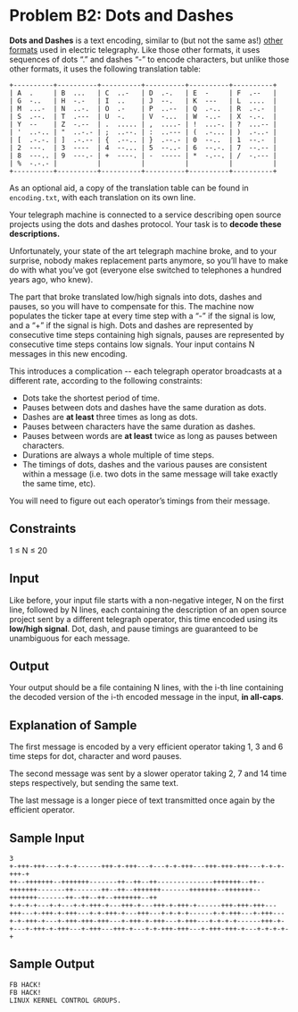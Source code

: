 # Problem B2: Dots and Dashes
__Dots and Dashes__ is a text encoding, similar to (but not the same as!) [other formats](https://www.wikiwand.com/en/Morse_code) used in electric telegraphy.  Like those other formats, it uses sequences of dots “.” and dashes “-” to encode characters, but unlike those other formats, it uses the following translation table:
```
+----------+----------+----------+----------+----------+----------+
| A  .     | B  ...   | C  ..-   | D  .-.   | E  -     | F  .--   |
| G  -..   | H  -.-   | I  ..    | J  --.   | K  ---   | L  ....  |
| M  ...-  | N  ..-.  | O  .-    | P  ..--  | Q  .-..  | R  .-.-  |
| S  .--.  | T  .---  | U  -.    | V  -...  | W  -..-  | X  -.-.  |
| Y  --    | Z  -.--  | .  ..... | ,  ....- | !  ...-. | ?  ...-- |
| '  ..-.. | "  ..-.- | ;  ..--. | :  ..--- | (  .-... | )  .-..- |
| [  .-.-. | ]  .-.-- | {  .--.. | }  .--.- | 0  --..  | 1  --.-  |
| 2  ---.  | 3  ----  | 4  --... | 5  --..- | 6  --.-. | 7  --.-- |
| 8  ---.. | 9  ---.- | +  ----. | -  ----- | *  -.--. | /  -.--- |
| %  -.-.- |          |          |          |          |          |
+----------+----------+----------+----------+----------+----------+
```
As an optional aid, a copy of the translation table can be found in `encoding.txt`, with each translation on its own line.

Your telegraph machine is connected to a service describing open source projects using the dots and dashes protocol.  Your task is to **decode these descriptions.**

Unfortunately, your state of the art telegraph machine broke, and to your surprise, nobody makes replacement parts anymore, so you’ll have to make do with what you’ve got (everyone else switched to telephones a hundred years ago, who knew).

The part that broke translated low/high signals into dots, dashes and pauses, so you will have to compensate for this.  The machine now populates the ticker tape at every time step with a “-” if the signal is low, and a “+” if the signal is high.  Dots and dashes are represented by consecutive time steps containing high signals, pauses are represented by consecutive time steps contains low signals.  Your input contains N messages in this new encoding.

This introduces a complication -- each telegraph operator broadcasts at a different rate, according to the following constraints:
  - Dots take the shortest period of time.
  - Pauses between dots and dashes have the same duration as dots.
  - Dashes are **at least** three times as long as dots.
  - Pauses between characters have the same duration as dashes.
  - Pauses between words are **at least** twice as long as pauses between characters.
  - Durations are always a whole multiple of time steps.
  - The timings of dots, dashes and the various pauses are consistent within a message (i.e. two dots in the same message will take exactly the same time, etc).

You will need to figure out each operator’s timings from their message.

## Constraints
1 ≤ N ≤ 20

## Input
Like before, your input file starts with a non-negative integer, N on the first line, followed by N lines, each containing the description of an open source project sent by a different telegraph operator, this time encoded using its __low/high signal__.  Dot, dash, and pause timings are guaranteed to be unambiguous for each message.

## Output
Your output should be a file containing N lines, with the i-th line containing the decoded version of the i-th encoded message in the input, **in all-caps**.

## Explanation of Sample
The first message is encoded by a very efficient operator taking 1, 3 and 6 time steps for dot, character and word pauses.

The second message was sent by a slower operator taking 2, 7 and 14 time steps respectively, but sending the same text.

The last message is a longer piece of text transmitted once again by the efficient operator.

## Sample Input
```
3
+-+++-+++---+-+-+------+++-+-+++---+---+-+-+++---+++-+++-+++---+-+-+-+++-+
++--+++++++--+++++++-------++--++--++--------------+++++++--++--+++++++-------++-------++--++--+++++++-------+++++++--+++++++--+++++++-------++--++--++--+++++++--++
+-+-+-+---+-+---+-+-+++-+---+++-+---+++-+-+++-+------+++-+++-+++---+++---+-+++-+-+++---+-+-+++-+---+++---+-+-+-+------+-+-+++---+-+++---+-+-+++-+---+-+++-+++-+++---+-+++-+-+++---+-+++---+-+-+-+------+++-+-+---+-+++-+-+++---+-+++---+++-+---+-+-+++-+++---+-+++-+++-+---+-+-+-+-+
```

## Sample Output
```
FB HACK!
FB HACK!
LINUX KERNEL CONTROL GROUPS.
```
